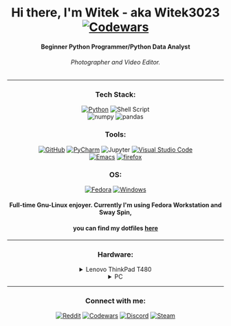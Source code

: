 <div align="center">

# Hi there, I'm Witek - aka Witek3023 [![Codewars](https://www.codewars.com/users/Witek3023/badges/micro)](https://www.codewars.com/users/Witek3023/badges)
#### Beginner Python Programmer/Python Data Analyst<br>
###### Photographer and Video Editor.</br>
---
### Tech Stack:
[![Python](https://img.shields.io/badge/python-d8dee9?style=for-the-badge&logo=python&logoColor=2e3440)](https://www.python.org/)
![Shell Script](https://img.shields.io/badge/shell_script-d8dee9?style=for-the-badge&logo=gnu-bash&logoColor=2e3440)</br>
![numpy](https://img.shields.io/badge/NumPy-d8dee9?style=for-the-badge&logo=NumPy&logoColor=2e3440)
![pandas](https://img.shields.io/badge/pandas-d8dee9?style=for-the-badge&logo=pandas&logoColor=2e3440)</br>

### Tools:
[![GitHub](https://img.shields.io/badge/github-e5e9f0?style=for-the-badge&logo=github&logoColor=3b4252)](https://github.com/)
[![PyCharm](https://img.shields.io/badge/pycharm-e5e9f0?style=for-the-badge&logo=pycharm&logoColor=3b4252&color=e5e9f0&labelColor=e5e9f0)](https://www.jetbrains.com/pycharm/)
![Jupyter](https://img.shields.io/badge/Jupyter-e5e9f0?style=for-the-badge&logo=Jupyter&logoColor=3b4252)
[![Visual Studio Code](https://img.shields.io/badge/Visual%20Studio%20Code-e5e9f0?style=for-the-badge&logo=visual-studio-code&logoColor=3b4252)](https://code.visualstudio.com/) <br>
[![Emacs](https://img.shields.io/badge/GNU%20Emacs-e5e9f0.svg?style=for-the-badge&logo=GNU-Emacs&logoColor=3b4252)](https://www.gnu.org/software/emacs/)
[![firefox](https://img.shields.io/badge/Firefox-e5e9f0?style=for-the-badge&logo=Firefox&logoColor=3b4252)](https://www.mozilla.org/en-US/firefox/new/)<br>

### OS:
[![Fedora](https://img.shields.io/badge/Fedora-eceff4?style=for-the-badge&logo=fedora&logoColor=2e3440)](https://getfedora.org/)
[![Windows](https://img.shields.io/badge/Windows-eceff4?style=for-the-badge&logo=windows&logoColor=2e3440)](https://www.microsoft.com/en-us/windows/windows-11)
</br>
#### Full-time Gnu-Linux enjoyer. Currently I'm using Fedora Workstation and Sway Spin, <br>
#### you can find my dotfiles [here](https://github.com/Witek3023/DotFiles)</br>
---
### Hardware:

<details><summary>Lenovo ThinkPad T480</summary>
<p>
•Intel i7-8650U<br>
•Intel UHD Graphics 620<br>
•NVIDIA GeForce MX150<br>
•16GB Ram DDR4 2400 MHz<br>
•512GB M.2 SSD<br>  
•Fedora Sway Spin<br>
</pbr>
•HP E24 G4<br>
</p>
</details>

<details><summary>PC</summary>
<p>
•Intel Core i7-10700KF <br>
•MSI Z490-A PRO <br>
•Crucial 16GB (2x8GB) 3200MHz CL16 Ballistix Black <br>
•Kingston 1TB M.2 PCIe NVMe A2000 <br>
•Kingston 1TB M.2 PCIe Gen4 NVMe NV2 <br>
•Gigabyte Radeon RX 6600 XT GAMING OC 8GB GDDR6 <br>
•SilentiumPC Fera 5 Dual Fan 2x120mm <br>
•SilentiumPC Regnum RG6V TG Pure Black <br>
•TP-Link Archer T6E DualBand <br>
•LG 27GL850-B NanoIPS HDR10 <br>
•Linux Fedora Workstation<br>
</p>
</details>

---

### Connect with me:
[![Reddit](https://img.shields.io/badge/Reddit-d8dee9?style=for-the-badge&logo=Reddit&logoColor=3b4252)](https://www.reddit.com/user/Witek3023)
[![Codewars](https://img.shields.io/badge/Codewars-d8dee9?style=for-the-badge&logo=codewars&logoColor=3b4252)](https://www.codewars.com/users/Witek3023)
[![Discord](https://img.shields.io/badge/Discord-d8dee9?style=for-the-badge&logo=discord&logoColor=3b4252)](https://discordapp.com/users/923236911584251904)
[![Steam](https://img.shields.io/badge/steam-d8dee9?style=for-the-badge&logo=steam&logoColor=3b4252)](https://steamcommunity.com/profiles/76561198894259998/)
